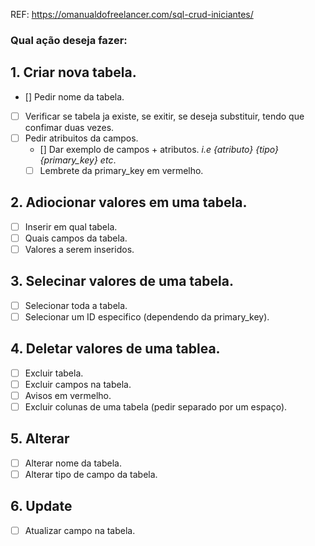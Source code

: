 REF: https://omanualdofreelancer.com/sql-crud-iniciantes/

### Qual ação deseja fazer:<br>

## 1. Criar nova tabela. <br>
- [] Pedir nome da tabela.
- [ ] Verificar se tabela ja existe, se exitir, se deseja substituir, tendo que confimar duas vezes.
- [ ] Pedir atribuitos da campos.
    - [] Dar exemplo de campos + atributos. <i>i.e {atributo} {tipo} {primary_key} etc</i>.
    - [ ] Lembrete da primary_key em vermelho.

## 2. Adiocionar valores em uma tabela.
- [ ] Inserir em qual tabela.
- [ ] Quais campos da tabela. 
- [ ] Valores a serem inseridos. 

## 3. Selecinar valores de uma tabela.
- [ ] Selecionar toda a tabela. 
- [ ] Selecionar um ID especifico (dependendo da primary_key). 

## 4. Deletar valores de uma tablea.
- [ ] Excluir tabela.
- [ ] Excluir campos na tabela.
- [ ] Avisos em vermelho. 
- [ ] Excluir colunas de uma tabela (pedir separado por um espaço). 

## 5. Alterar
- [ ] Alterar nome da tabela.
- [ ] Alterar tipo de campo da tabela.

## 6. Update
- [ ] Atualizar campo na tabela.